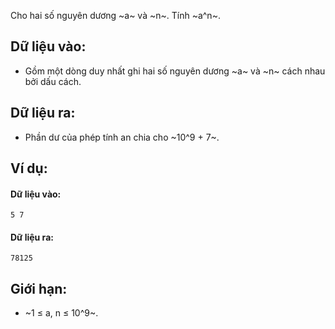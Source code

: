 Cho hai số nguyên dương ~a~ và ~n~. Tính ~a^n~.

## Dữ liệu vào:
- Gồm một dòng duy nhất ghi hai số nguyên dương ~a~ và ~n~ cách nhau bởi dấu cách.

## Dữ liệu ra:
- Phần dư của phép tính an chia cho ~10^9 + 7~.

## Ví dụ:
#### Dữ liệu vào:
```
5 7
```
#### Dữ liệu ra:
```
78125
```

## Giới hạn:
- ~1 ≤ a, n ≤ 10^9~.